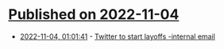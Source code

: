 # [Published on 2022-11-04](index.md)

* [2022-11-04, 01:01:41](https://news.ycombinator.com/item?id=33460307) - [Twitter to start layoffs -internal email](https://www.reuters.com/technology/twitter-start-layoffs-friday-morning-internal-email-2022-11-04/)
